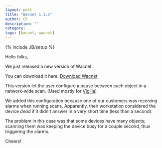 ```yaml
---
layout: post
title: "Wacnet 1.1.5"
author: CF
description: ""
category: 
tags: [bacnet, wacnet]
---
```

{% include JB/setup %}

Hello folks,

We just released a new version of Wacnet.

You can download it here:
[Download Wacnet](https://hvac.io/docs/wacnet)

This version let the user configure a pause between each object in a network-wide scan.
(Used mostly for [Vigilia](https://hvac.io/services/vigilia))

We added this configuration because one of our customers was receiving alarms when running scans. Apparently, their workstation considered the device *dead* if it didn't answer in a very short time (less than a second).

The problem in this case was that some devices have many objects; scanning them was keeping the device busy for a couple second, thus triggering the alarms.

Cheers!
